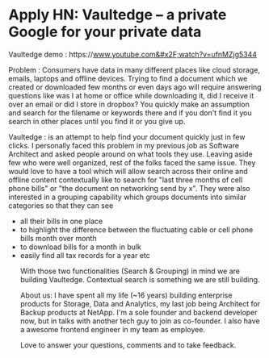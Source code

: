 # Apply HN: Vaultedge – a private Google for your private data

Vaultedge demo : https:&#x2F;&#x2F;www.youtube.com&#x2F;watch?v=ufnMZjg5344<p>Problem : Consumers have data in many different places like cloud storage, emails, laptops and offline devices. Trying to find a document which we created or downloaded few months or even days ago will require answering questions like was I at home or office while downloading it, did I receive it over an email or did I store in dropbox? You quickly make an assumption and search for the filename or keywords there and if you don&#x27;t find it you search in other places until you find it or you give up.<p>Vaultedge : is an attempt to help find your document quickly just in few clicks. I personally faced this problem in my previous job as Software Architect and asked people around on what tools they use. Leaving aside few who were well organized, rest of the folks faced the same issue. They would love to have a tool which will allow search across their online and offline content contextually like to search for &quot;last three months of cell phone bills&quot; or &quot;the document on networking send by x&quot;. They were also interested in a grouping capability which groups documents into similar categories so that they can see 
- all their bills in one place
- to highlight the difference between the fluctuating cable or cell phone bills month over month
- to download bills for a month in bulk
- easily find all tax records for a year etc<p>With those two functionalities (Search &amp; Grouping) in mind we are building Vaultedge. Contextual search is something we are still building.<p>About us: 
I have spent all my life (~16 years) building enterprise products for Storage, Data and Analytics, my last job being Architect for Backup products at NetApp. I&#x27;m a sole founder and backend developer now, but in talks with another tech guy to join as co-founder. I also have a awesome frontend engineer in my team as employee.<p>Love to answer your questions, comments and to take feedback.
